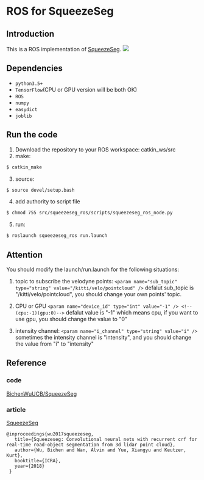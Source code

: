# **ROS for SqueezeSeg**

## Introduction
This is a ROS implementation of [SqueezeSeg](https://arxiv.org/abs/1710.07368).
![][image0] 

## Dependencies
- `python3.5+`
- `TensorFlow`(CPU or GPU version will be both OK)
- `ROS`
- `numpy`
- `easydict`
- `joblib`

##  Run the code
1. Download the repository to your ROS workspace: catkin_ws/src
2. make: 
```bash
$ catkin_make
```
3. source:
```bash
$ source devel/setup.bash
```
4. add authority to script file
```bash
$ chmod 755 src/squeezeseg_ros/scripts/squeezeseg_ros_node.py
```
5. run: 
```bash
$ roslaunch squeezeseg_ros run.launch
```

##  Attention
You should modify the launch/run.launch for the following situations:
1. topic to subscribe the velodyne points:
    `<param name="sub_topic" type="string" value="/kitti/velo/pointcloud" />`
    defalut sub_topic is "/kitti/velo/pointcloud", you should change your own points' topic.

2. CPU or GPU
    `<param name="device_id" type="int" value="-1" /> <!--(cpu:-1)(gpu:0)-->`
    defalut value is "-1" which means cpu, if you want to use gpu, you should change the value to "0" 

3. intensity  channel:
`<param name="i_channel" type="string" value="i" />`
sometimes the intensity channel is "intensity", and you should change the value from "i" to "intensity" 

## Reference 
### code
[BichenWuUCB/SqueezeSeg](https://github.com/BichenWuUCB/SqueezeSeg)

### article
[SqueezeSeg](https://arxiv.org/abs/1710.07368)

    @inproceedings{wu2017squeezeseg,
       title={Squeezeseg: Convolutional neural nets with recurrent crf for real-time road-object segmentation from 3d lidar point cloud},
       author={Wu, Bichen and Wan, Alvin and Yue, Xiangyu and Keutzer, Kurt},
       booktitle={ICRA}, 
       year={2018}
     }


[//]: # "Image References"
[image0]: ./data/samples_out/squeezeseg.png

